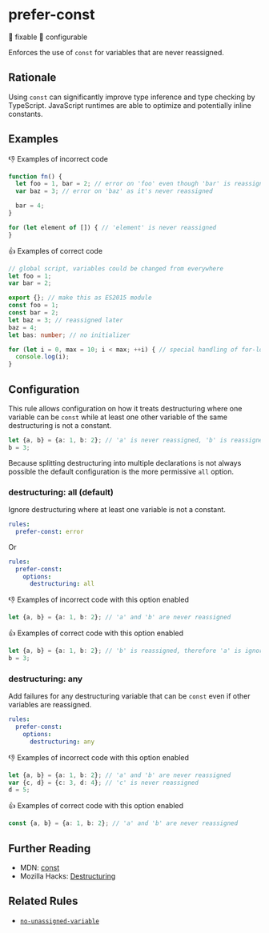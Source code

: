# prefer-const

:wrench: fixable
:nut_and_bolt: configurable

Enforces the use of `const` for variables that are never reassigned.

## Rationale

Using `const` can significantly improve type inference and type checking by TypeScript. JavaScript runtimes are able to optimize and potentially inline constants.

## Examples

:thumbsdown: Examples of incorrect code

```ts
function fn() {
  let foo = 1, bar = 2; // error on 'foo' even though 'bar' is reassigned
  var baz = 3; // error on 'baz' as it's never reassigned

  bar = 4;
}

for (let element of []) { // 'element' is never reassigned
}
```

:thumbsup: Examples of correct code

```ts
// global script, variables could be changed from everywhere
let foo = 1;
var bar = 2;
```

```ts
export {}; // make this as ES2015 module
const foo = 1;
const bar = 2;
let baz = 3; // reassigned later
baz = 4;
let bas: number; // no initializer

for (let i = 0, max = 10; i < max; ++i) { // special handling of for-loops: because 'i' is reassigned 'max' has no error
  console.log(i);
}
```

## Configuration

This rule allows configuration on how it treats destructuring where one variable can be `const` while at least one other variable of the same destructuring is not a constant.

```ts
let {a, b} = {a: 1, b: 2}; // 'a' is never reassigned, 'b' is reassigned
b = 3;
```

Because splitting destructuring into multiple declarations is not always possible the default configuration is the more permissive `all` option.

### destructuring: all (default)

Ignore destructuring where at least one variable is not a constant.

```yaml
rules:
  prefer-const: error
```

Or

```yaml
rules:
  prefer-const:
    options:
      destructuring: all
```

:thumbsdown: Examples of incorrect code with this option enabled

```ts
let {a, b} = {a: 1, b: 2}; // 'a' and 'b' are never reassigned
```

:thumbsup: Examples of correct code with this option enabled

```ts
let {a, b} = {a: 1, b: 2}; // 'b' is reassigned, therefore 'a' is ignored
b = 3;
```

### destructuring: any

Add failures for any destructuring variable that can be `const` even if other variables are reassigned.

```yaml
rules:
  prefer-const:
    options:
      destructuring: any
```

:thumbsdown: Examples of incorrect code with this option enabled

```ts
let {a, b} = {a: 1, b: 2}; // 'a' and 'b' are never reassigned
var {c, d} = {c: 3, d: 4}; // 'c' is never reassigned
d = 5;
```

:thumbsup: Examples of correct code with this option enabled

```ts
const {a, b} = {a: 1, b: 2}; // 'a' and 'b' are never reassigned
```

## Further Reading

* MDN: [const](https://developer.mozilla.org/en-US/docs/Web/JavaScript/Reference/Statements/const)
* Mozilla Hacks: [Destructuring](https://hacks.mozilla.org/2015/05/es6-in-depth-destructuring/)

## Related Rules

* [`no-unassigned-variable`](no-unassigned-variable.md)
